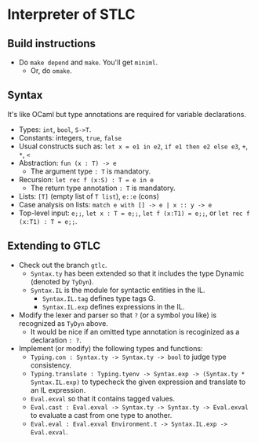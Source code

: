 # Interpreter of STLC

## Build instructions

* Do `make depend` and `make`.  You'll get `miniml`.
    * Or, do `omake`.

## Syntax

It's like OCaml but type annotations are required for variable declarations.

* Types: `int`, `bool`, `S->T`.
* Constants: integers, `true`, `false`
* Usual constructs such as: `let x = e1 in e2`, `if e1 then e2 else e3`, `+`, `*`, `<`
* Abstraction: `fun (x : T) -> e`
    * The argument type `: T` is mandatory.
* Recursion: `let rec f (x:S) : T = e in e`
    * The return type annotation `: T` is mandatory.
* Lists: `[T]` (empty list of `T list`), `e::e` (cons)
* Case analysis on lists: `match e with [] -> e | x :: y -> e`
* Top-level input: `e;;`, `let x : T = e;;`, `let f (x:T1) = e;;`, or `let rec f (x:T1) : T = e;;`.

## Extending to GTLC

* Check out the branch `gtlc`.
   * `Syntax.ty` has been extended so that it includes the type Dynamic (denoted by `TyDyn`).
   * `Syntax.IL` is the module for syntactic entities in the IL.
       * `Syntax.IL.tag` defines type tags G.
       * `Syntax.IL.exp` defines expressions in the IL.
* Modify the lexer and parser so that `?` (or a symbol you like) is recognized as `TyDyn` above.
   * It would be nice if an omitted type annotation is recoginized as a declaration `: ?`.
* Implement (or modify) the following types and functions:
   * `Typing.con : Syntax.ty -> Syntax.ty -> bool` to judge type consistency.
   * `Typing.translate : Typing.tyenv -> Syntax.exp -> (Syntax.ty * Syntax.IL.exp)` to typecheck the given expression and translate to an IL expression.
   * `Eval.exval` so that it contains tagged values.
   * `Eval.cast : Eval.exval -> Syntax.ty -> Syntax.ty -> Eval.exval` to evaluate a cast from one type to another.
   * `Eval.eval : Eval.exval Environment.t -> Syntax.IL.exp -> Eval.exval`.
